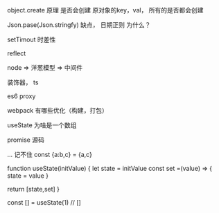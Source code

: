 object.create 原理 是否会创建 原对象的key，val， 所有的是否都会创建

Json.pase(Json.stringfy) 缺点， 日期正则 为什么？

setTimout 时差性 

reflect 

node => 洋葱模型 => 中间件

装饰器， ts

es6 proxy

webpack 有哪些优化（构建，打包）

useState 为啥是一个数组

promise 源码

... 记不住        const {a:b,c} = {a,c}

function useState(initValue) {
    let state = initValue
    const set =(value) => {
        state = value
    }


  return [state,set]
}

const [] = useState(1) // []